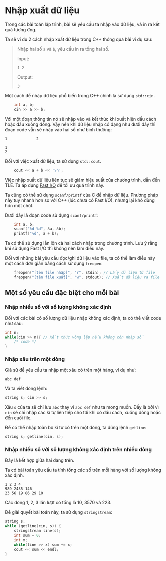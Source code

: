 # Nhập xuất dữ liệu

Trong các bài toán lập trình, bài sẽ yêu cầu ta nhập vào dữ liệu, và in ra kết quả tương ứng.

Ta sẽ ví dụ 2 cách nhập xuất dữ liệu trong C++ thông qua bài ví dụ sau: 

> Nhập hai số `a` và `b`, yêu cầu in ra tổng hai số.
> 
> Input:
> 
> ```
> 1 2
> ```
> 
> Output:
> 
> ```
> 3
> ```

Một cách để nhập dữ liệu phổ biến trong C++ chính là sử dụng `std::cin`.

```C++
	int a, b;
	cin >> a >> b;
```

Với một đoạn thông tin nó sẽ nhập vào và kết thúc khi xuất hiện dấu cách hoặc dấu xuống dòng. Vậy nên khi dữ liệu nhập có dạng như dưới đây thì đoạn code vẫn sẽ nhập vào hai số như bình thường:

```
1             2
```

```
1
2
```

Đối với việc xuất dữ liệu, ta sử dụng `std::cout`.

```C++
	cout << a + b << '\n';
```

Việc nhập xuất dữ liệu liên tục sẽ giảm hiệu suất của chương trình, dẫn đến TLE. Ta áp dụng [Fast I/O](cpp-tips-and-tricks.md#fast-io) để tối ưu quá trình này.

Ta cũng có thể sử dụng `scanf/printf` của C để nhập dữ liệu. Phương pháp này tuy nhanh hơn so với C++ (lúc chưa có Fast I/O), nhưng lại khó dùng hơn một chút.

Dưới đây là đoạn code sử dụng `scanf/printf`:

```C
	int a, b;
	scanf("%d %d", &a, &b);
	printf("%d", a + b);
```

Ta có thể sử dụng lẫn lộn cả hai cách nhập trong chương trình. Lưu ý rằng khi sử dụng Fast I/O thì không nên làm điều này. 

Đối với những bài yêu cầu đọc/ghi dữ liệu vào file, ta có thể làm điều này một cách đơn giản bằng cách sử dụng `freopen`:

```C++
	freopen("[tên file nhập]", "r", stdin); // Lấy dữ liệu từ file
	freopen("[tên file xuất]", "w", stdout); // Xuất dữ liệu ra file
```

## Một số yêu cầu đặc biệt cho mỗi bài

### Nhập nhiều số với số lượng không xác định

Đối với các bài có số lượng dữ liệu nhập không xác định, ta có thể viết code như sau:

```C++
int n;
while(cin >> n){ // Kết thúc vòng lặp nếu không còn nhập số
	/* code */
}
```

### Nhập xâu trên một dòng

Giả sử đề yêu cầu ta nhập một xâu có trên một hàng, ví dụ như:

```
abc def
```

Và ta viết dòng lệnh:

```C++
string s; cin >> s;
```

Xâu `s` của ta sẽ chỉ lưu `abc` thay vì `abc def` như ta mong muốn. Đấy là bởi vì `cin` sẽ chỉ nhập các kí tự liên tiếp cho tới khi có dấu cách, xuống dòng hoặc đến cuối file.

Để có thể nhập toàn bộ kí tự có trên một dòng, ta dùng lệnh `getline`:

```C++
string s; getline(cin, s);
```

### Nhập nhiều số với số lượng không xác định trên nhiều dòng

Đây là kết hợp giữa hai dạng trên. 

Ta có bài toán yêu cầu ta tính tổng các số trên mỗi hàng với số lượng không xác định.

```
1 2 3 4
989 2435 146
23 56 19 86 29 10
```

Các dòng 1, 2, 3 lần lượt có tổng là 10, 3570 và 223.

Để giải quyết bài toán này, ta sử dụng `stringstream`:

```C++
string s;
while (getline(cin, s)) {
	stringstream line(s);
	int sum = 0;
	int x;
	while(line >> x) sum += x;
	cout << sum << endl;
}
```